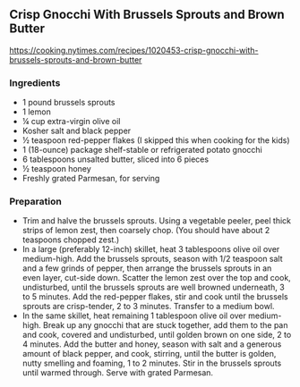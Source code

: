 ## Crisp Gnocchi With Brussels Sprouts and Brown Butter
<https://cooking.nytimes.com/recipes/1020453-crisp-gnocchi-with-brussels-sprouts-and-brown-butter>

### Ingredients

- 1  pound brussels sprouts
- 1  lemon
- ¼  cup extra-virgin olive oil
- Kosher salt and black pepper
- ½  teaspoon red-pepper flakes (I skipped this when cooking for the kids)
- 1  (18-ounce) package shelf-stable or refrigerated potato gnocchi
- 6  tablespoons unsalted butter, sliced into 6 pieces
- ½  teaspoon honey
- Freshly grated Parmesan, for serving

### Preparation

- Trim and halve the brussels sprouts. Using a vegetable peeler, peel thick strips of lemon zest, then coarsely chop. (You should have about 2 teaspoons chopped zest.)
- In a large (preferably 12-inch) skillet, heat 3 tablespoons olive oil over medium-high. Add the brussels sprouts, season with 1/2 teaspoon salt and a few grinds of pepper, then arrange the brussels sprouts in an even layer, cut-side down. Scatter the lemon zest over the top and cook, undisturbed, until the brussels sprouts are well browned underneath, 3 to 5 minutes. Add the red-pepper flakes, stir and cook until the brussels sprouts are crisp-tender, 2 to 3 minutes. Transfer to a medium bowl.
- In the same skillet, heat remaining 1 tablespoon olive oil over medium-high. Break up any gnocchi that are stuck together, add them to the pan and cook, covered and undisturbed, until golden brown on one side, 2 to 4 minutes. Add the butter and honey, season with salt and a generous amount of black pepper, and cook, stirring, until the butter is golden, nutty smelling and foaming, 1 to 2 minutes. Stir in the brussels sprouts until warmed through. Serve with grated Parmesan.

